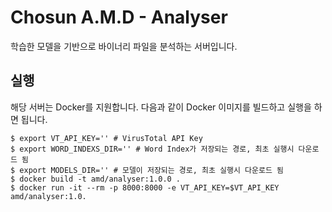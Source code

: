 # Chosun A.M.D - Analyser
학습한 모델을 기반으로 바이너리 파일을 분석하는 서버입니다.

## 실행
해당 서버는 Docker를 지원합니다. 다음과 같이 Docker 이미지를 빌드하고 실행을 하면 됩니다.

```
$ export VT_API_KEY='' # VirusTotal API Key
$ export WORD_INDEXS_DIR='' # Word Index가 저장되는 경로, 최초 실행시 다운로드 됨
$ export MODELS_DIR='' # 모델이 저장되는 경로, 최초 실행시 다운로드 됨
$ docker build -t amd/analyser:1.0.0 .
$ docker run -it --rm -p 8000:8000 -e VT_API_KEY=$VT_API_KEY amd/analyser:1.0.
```